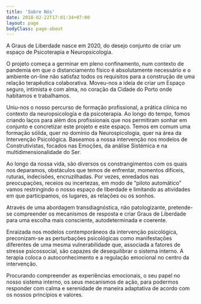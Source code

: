 ```yaml
---
title: 'Sobre Nós'
date: 2018-02-22T17:01:34+07:00
layout: page
bodyClass: page-about
---
```


<!-- # Psicoterapia & Neuropsicologia  -->

A Graus de Liberdade nasce em 2020, do desejo conjunto de criar um espaço de Psicoterapia e Neuropsicologia.

O projeto começa a germinar em pleno confinamento, num contexto de pandemia em que o distanciamento físico é absolutamente necessário e o ambiente on-line não satisfaz todos os requisitos para a construção de uma relação terapêutica colaborativa. Moveu-nos a ideia de criar um Espaço seguro, intimista e com alma, no coração da Cidade do Porto onde habitamos e trabalhamos.

Uniu-nos o nosso percurso de formação profissional, a prática clínica no contexto da neuropsicologia e da psicoterapia. Ao longo do tempo, fomos criando laços para além dos profissionais que nos permitiram sonhar em conjunto e concretizar este projeto e este espaço. Temos em comum uma formação sólida, quer no domínio da Neurospicologia, quer na área da Intervenção Psicológica. Baseamos a nossa intervenção nos modelos de Construtivistas, focados nas Emoções, da análise Sistémica e na multidimensionalidade do Ser.

Ao longo da nossa vida, são diversos os constrangimentos com os quais nos deparamos, obstáculos que temos de enfrentar, momentos difíceis, ruturas, indecisões, encruzilhadas. Por vezes, enredados nas preocupações, receios ou incertezas, em modo de “piloto automático” vamos restringindo o nosso espaço de liberdade e limitando as atividades em que participamos, os lugares, as relações ou os sonhos.

Através de uma abordagem transdiagnóstica, não patologizante, pretende-se compreender os mecanismos de resposta e criar Graus de Liberdade para uma escolha mais consciente, autodeterminada e coerente.

Enraizada nos modelos contemporâneos da intervenção psicológica, preconizam-se as perturbações psicológicas como manifestações diferentes de uma mesma vulnerabilidade que, associada a fatores de stresse psicossocial, são capazes de desequilibrar o sistema interno. A terapia coloca o autoconhecimento e a regulação emocional no centro da intervenção.

Procurando compreender as experiências emocionais, o seu papel no nosso sistema interno, os seus mecanismos de ação, para podermos responder com calma e serenidade de maneira adaptativa de acordo com os nossos princípios e valores.
